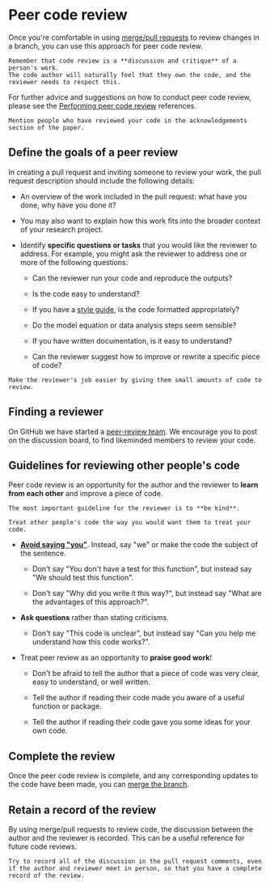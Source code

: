 # Peer code review

Once you're comfortable in using [merge/pull requests](merge-pull-requests.md) to review changes in a branch, you can use this approach for peer code review.

```admonish info
Remember that code review is a **discussion and critique** of a person's work.
The code author will naturally feel that they own the code, and the reviewer needs to respect this.
```

For further advice and suggestions on how to conduct peer code review, please see the [Performing peer code review](../references.md#performing-peer-code-review) references.

```admonish tip
Mention people who have reviewed your code in the acknowledgements section of the paper.
```

## Define the goals of a peer review

In creating a pull request and inviting someone to review your work, the pull request description should include the following details:

- An overview of the work included in the pull request: what have you done, why have you done it?

- You may also want to explain how this work fits into the broader context of your research project.

- Identify **specific questions or tasks** that you would like the reviewer to address.
  For example, you might ask the reviewer to address one or more of the following questions:

  - Can the reviewer run your code and reproduce the outputs?

  - Is the code easy to understand?

  - If you have a [style guide](coding-style-guides.md), is the code formatted appropriately?

  - Do the model equation or data analysis steps seem sensible?

  - If you have written documentation, is it easy to understand?

  - Can the reviewer suggest how to improve or rewrite a specific piece of code?

```admonish tip
Make the reviewer's job easier by giving them small amounts of code to review.
```

## Finding a reviewer

On GitHub we have started a [peer-review team](https://github.com/orgs/spectrum-spark/teams/peer-review).
We encourage you to post on the discussion board, to find likeminded members to review your code. 

## Guidelines for reviewing other people's code

Peer code review is an opportunity for the author and the reviewer to **learn from each other** and improve a piece of code.

```admonish tip
The most important guideline for the reviewer is to **be kind**.

Treat other people's code the way you would want them to treat your code.
```

- [**Avoid saying "you"**](https://www.alexandra-hill.com/2018/06/25/the-art-of-giving-and-receiving-code-reviews/).
  Instead, say "we" or make the code the subject of the sentence.

  - Don't say "You don't have a test for this function", but instead say "We should test this function".

  - Don't say "Why did you write it this way?", but instead say "What are the advantages of this approach?".

- **Ask questions** rather than stating criticisms.

  - Don't say "This code is unclear", but instead say "Can you help me understand how this code works?".

- Treat peer review as an opportunity to **praise good work**!

  - Don't be afraid to tell the author that a piece of code was very clear, easy to understand, or well written.

  - Tell the author if reading their code made you aware of a useful function or package.

  - Tell the author if reading their code gave you some ideas for your own code.

## Complete the review

Once the peer code review is complete, and any corresponding updates to the code have been made, you can [merge the branch](merge-pull-requests.md).

## Retain a record of the review

By using merge/pull requests to review code, the discussion between the author and the reviewer is recorded.
This can be a useful reference for future code reviews.

```admonish tip
Try to record all of the discussion in the pull request comments, even if the author and reviewer meet in person, so that you have a complete record of the review.
```
